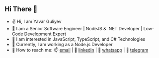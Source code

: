## Hi There :wave:

- :v: Hi, I am Yavar Guliyev
- :palm_tree: I am a Senior Software Engineer | NodeJS & .NET Developer | Low-Code Development Expert
- :eyes: I am interested in JavaScript, TypeScript, and C# Technologies
- :office: Currently, I am working as a Node.js Developer
- :iphone: How to reach me: :mailbox: [email](guliyev.yavar@gmail.com) | :link: [linkedin](https://www.linkedin.com/in/yavarguliyev10/) | :link: [whatsapp](https://wa.me/36702023270) | :link: [telegram](@yavarguliyev)
